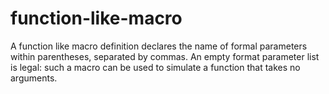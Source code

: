 # function-like-macro
A function like macro definition declares the name of formal parameters within parentheses, separated by commas. 
An empty format parameter list is legal: such a macro can be used to simulate a function that takes no arguments.

